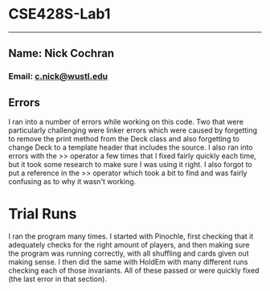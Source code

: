 # CSE428S-Lab1

--- 

## Name: Nick Cochran

### Email: c.nick@wustl.edu


## Errors

I ran into a number of errors while working on this code.  Two that were particularly challenging
were linker errors which were caused by forgetting to remove the print method from the Deck class
and also forgetting to change Deck to a template header that includes the source.  I also ran into 
errors with the >> operator a few times that I fixed fairly quickly each time, but it took some
research to make sure I was using it right.  I also forgot to put a reference in the >> operator 
which took a bit to find and was fairly confusing as to why it wasn't working. 

# Trial Runs

I ran the program many times.  I started with Pinochle, first checking that it adequately checks
for the right amount of players, and then making sure the program was running correctly, with all
shuffling and cards given out making sense.  I then did the same with HoldEm with many different
runs checking each of those invariants.  All of these passed or were quickly fixed (the last error in that section).